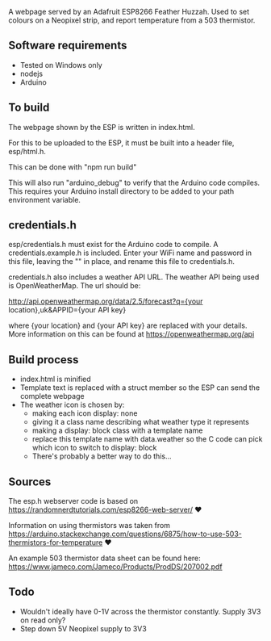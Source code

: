 A webpage served by an Adafruit ESP8266 Feather Huzzah. Used to set colours on a Neopixel strip, and report temperature from a 503 thermistor.

## Software requirements
- Tested on Windows only
- nodejs
- Arduino

## To build
The webpage shown by the ESP is written in index.html.

For this to be uploaded to the ESP, it must be built into a header file, esp/html.h.

This can be done with "npm run build"

This will also run "arduino_debug" to verify that the Arduino code compiles. This requires your Arduino install directory to be added to your path environment variable.

## credentials.h
esp/credentials.h must exist for the Arduino code to compile. A credentials.example.h is included. Enter your WiFi name and password in this file, leaving the "" in place, and rename this file to credentials.h.

credentials.h also includes a weather API URL. The weather API being used is OpenWeatherMap. The url should be:

http://api.openweathermap.org/data/2.5/forecast?q={your location},uk&APPID={your API key}

where {your location} and {your API key} are replaced with your details. More information on this can be found at https://openweathermap.org/api

## Build process
- index.html is minified
- Template text is replaced with a struct member so the ESP can send the complete webpage
- The weather icon is chosen by:
  - making each icon display: none
  - giving it a class name describing what weather type it represents
  - making a display: block class with a template name
  - replace this template name with data.weather so the C code can pick which icon to switch to display: block
  - There's probably a better way to do this...

## Sources
The esp.h webserver code is based on https://randomnerdtutorials.com/esp8266-web-server/ :heart:

Information on using thermistors was taken from https://arduino.stackexchange.com/questions/6875/how-to-use-503-thermistors-for-temperature :heart:

An example 503 thermistor data sheet can be found here: https://www.jameco.com/Jameco/Products/ProdDS/207002.pdf

## Todo
- Wouldn't ideally have 0-1V across the thermistor constantly. Supply 3V3 on read only?
- Step down 5V Neopixel supply to 3V3
